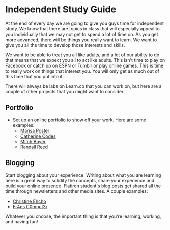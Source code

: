 # Independent Study Guide

At the end of every day we are going to give you guys time for independent study. We know that there are topics in class that will especially appeal to you individually that we may not get to spend a lot of time on. As you get more advanced, there will be things you really want to learn. We want to give you all the time to develop those interests and skills.

We want to be able to treat you all like adults, and a lot of our ability to do that means that we expect you all to act like adults. This isn't time to play on Facebook or catch up on ESPN or Tumblr or play online games. This is time to really work on things that interest you. You will only get as much out of this time that you put into it.

There will always be labs on Learn.co that you can work on, but here are a couple of other projects that you might want to consider. 

## Portfolio

+ Set up an online portfolio to show off your work. Here are some examples:
  * [Marisa Poster](http://marisaposter.com/)
  * [Catherine Codes](http://catherinecodes.com/)
  * [Mitch Boyer](http://mitchboyer.com/)
  * [Randall Reed](http://randallreedjr.com/portfolio/)

## Blogging

Start blogging about your experience. Writing about what you are learning here is a great way to solidify the concepts, share your experience and build your online presence. Flatiron student's blog posts get shared all the time through newsletters and other media sites. A couple examples: 

  * [Christine Ehcho](http://christinehcho.tumblr.com/)
  * [Fr4ns C0mput3r](http://fr4nsc0mput3r.tumblr.com/)

Whatever you choose, the important thing is that you're learning, working, and having fun!
